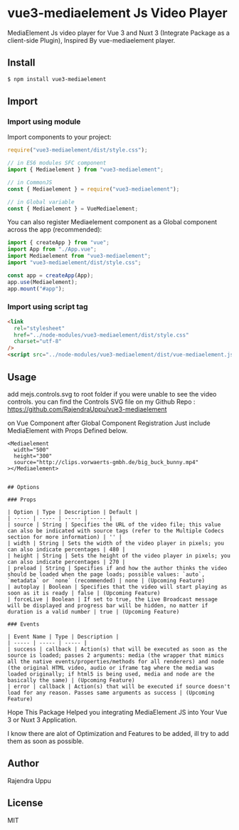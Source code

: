 # vue3-mediaelement Js Video Player

MediaElement Js video player for Vue 3 and Nuxt 3 (Integrate Package as a client-side Plugin), Inspired By vue-mediaelement player.

## Install

```bash
$ npm install vue3-mediaelement
```

## Import

### Import using module

Import components to your project:

```js
require("vue3-mediaelement/dist/style.css");

// in ES6 modules SFC component
import { Mediaelement } from "vue3-mediaelement";

// in CommonJS
const { Mediaelement } = require("vue3-mediaelement");

// in Global variable
const { Mediaelement } = VueMediaelement;
```

You can also register Mediaelement component as a Global component across the app (recommended):

```js
import { createApp } from "vue";
import App from "./App.vue";
import Mediaelement from "vue3-mediaelement";
import "vue3-mediaelement/dist/style.css";

const app = createApp(App);
app.use(Mediaelement);
app.mount("#app");
```

### Import using script tag

```html
<link
  rel="stylesheet"
  href="../node-modules/vue3-mediaelement/dist/style.css"
  charset="utf-8"
/>
<script src="../node-modules/vue3-mediaelement/dist/vue-mediaelement.js"></script>
```

## Usage

add mejs.controls.svg to root folder if you were unable to see the video controls.
you can find the Controls SVG file on my Github Repo : https://github.com/RajendraUppu/vue3-mediaelement

on Vue Component after Global Component Registration Just include MediaElement with Props Defined below.

```vue
<Mediaelement
  width="500"
  height="300"
  source="http://clips.vorwaerts-gmbh.de/big_buck_bunny.mp4"
></Mediaelement>
```

```

## Options

### Props

| Option | Type | Description | Default |
| ----- | ----- | ----- | ----- |
| source | String | Specifies the URL of the video file; this value can also be indicated with source tags (refer to the Multiple Codecs section for more information) | '' |
| width | String | Sets the width of the video player in pixels; you can also indicate percentages | 480 |
| height | String | Sets the height of the video player in pixels; you can also indicate percentages | 270 |
| preload | String | Specifies if and how the author thinks the video should be loaded when the page loads; possible values: `auto`, `metadata` or `none` (recommended) | none | (Upcoming Feature)
| autoplay | Boolean | Specifies that the video will start playing as soon as it is ready | false | (Upcoming Feature)
| forceLive | Boolean | If set to true, the Live Broadcast message will be displayed and progress bar will be hidden, no matter if duration is a valid number | true | (Upcoming Feature)

### Events

| Event Name | Type | Description |
| ----- | ----- | ----- |
| success | callback | Action(s) that will be executed as soon as the source is loaded; passes 2 arguments: media (the wrapper that mimics all the native events/properties/methods for all renderers) and node (the original HTML video, audio or iframe tag where the media was loaded originally; if html5 is being used, media and node are the basically the same) | (Upcoming Feature)
| error | callback | Action(s) that will be executed if source doesn't load for any reason. Passes same arguments as success | (Upcoming Feature)
```

Hope This Package Helped you integrating MediaElement JS into Your Vue 3 or Nuxt 3 Application.

I know there are alot of Optimization and Features to be added, ill try to add them as soon as possible.

## Author

Rajendra Uppu

## License

MIT
